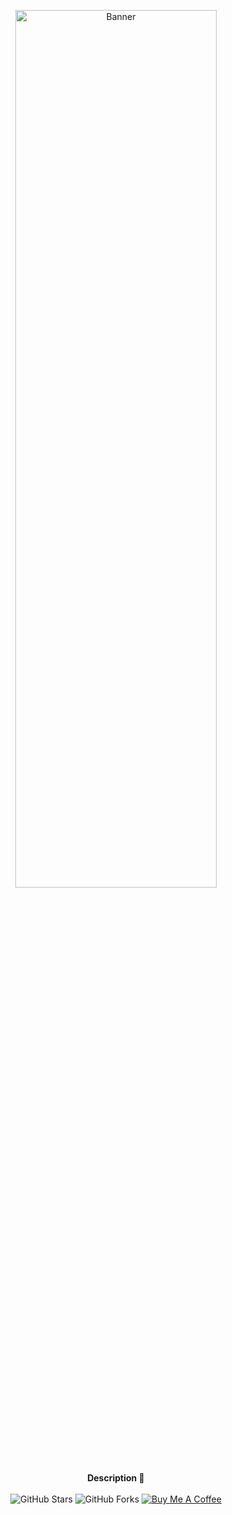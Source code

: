 <p align="center">
  <img src="./resources/banner.png" width="80%" height="60%" alt="Banner"><br>
  <b>Description 🚀</b>
  <br><br>
  <img src="https://img.shields.io/github/stars/astralTechAcademy/medium?label=Stars" alt="GitHub Stars"/>
  <img src="https://img.shields.io/github/forks/astralTechAcademy/medium?label=Forks" alt="GitHub Forks"/>
  <a target="_blank" href="https://ko-fi.com/astraltechacademy"><img src="https://img.shields.io/badge/Buy%20Me%20a%20Coffee-donate-B48C69?logo=Ko-Fi&logoColor=FFFFFF" alt="Buy Me A Coffee"/></a>
 <!--  <a target="_blank" href="https://opencollective.com/ciderapp"><img src="https://img.shields.io/opencollective/all/ciderapp?color=%237FADF2&label=Backers%20and%20Sponsors&logo=opencollective" alt="Open Collective"/></a>
    <a target="_blank" href="https://github.com/sponsors/ciderapp"><img src="https://img.shields.io/github/sponsors/ciderapp?color=C96198&label=GitHub%20Sponsors&logo=GitHub" alt="GitHub Sponsor"/></a>
  <br>
  <a target="_blank" href="https://discord.gg/applemusic"><img src="https://img.shields.io/discord/843954443845238864?label=Discord&color=5865F2&logo=discord&logoColor=white&style=flat" alt="Discord"/></a>
  <a target="_blank" href="https://twitter.com/UseCider"><img src="https://img.shields.io/twitter/follow/UseCider?label=Twitter&color=%231DA1F2&logo=twitter&style=flat" alt="Twitter"/></a> -->
  <br><br>
</p>
